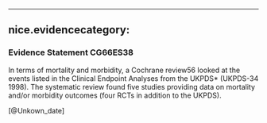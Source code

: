 
---
nice.evidencecategory: 
---

### Evidence Statement CG66ES38
In terms of mortality and morbidity, a Cochrane review56 looked at the events listed in the
Clinical Endpoint Analyses from the UKPDS* (UKPDS-34 1998). The systematic review found
five studies providing data on mortality and/or morbidity outcomes (four RCTs in addition to
the UKPDS).


[@Unkown_date]

